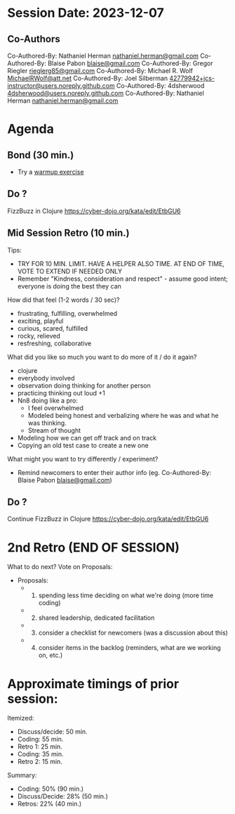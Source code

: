 # Session Date: 2023-12-07

## Co-Authors
Co-Authored-By: Nathaniel Herman <nathaniel.herman@gmail.com>
Co-Authored-By: Blaise Pabon <blaise@gmail.com>
Co-Authored-By: Gregor Riegler <rieglerg85@gmail.com>
Co-Authored-By: Michael R. Wolf <MichaelRWolf@att.net>
Co-Authored-By: Joel Silberman <42779942+jcs-instructor@users.noreply.github.com>
Co-Authored-By: 4dsherwood <4dsherwood@users.noreply.github.com>
Co-Authored-By: Nathaniel Herman <nathaniel.herman@gmail.com>


# Agenda

## Bond (30 min.)

-   Try a [warmup exercise](../docs/warmup-exercises.md)

## Do ?
FizzBuzz in Clojure
https://cyber-dojo.org/kata/edit/EtbGU6


## Mid Session Retro (10 min.)
Tips: 
- TRY FOR 10 MIN. LIMIT. HAVE A HELPER ALSO TIME. AT END OF TIME, VOTE TO EXTEND IF NEEDED ONLY
- Remember "Kindness, consideration and respect" - assume good intent; everyone is doing the best they can 

How did that feel (1-2 words / 30 sec)?
- frustrating, fulfilling, overwhelmed
- exciting, playful
- curious, scared, fulfilled
- rocky, relieved
- resfreshing, collaborative

What did you like so much you want to do more of it / do it again?
- clojure
- everybody involved
- observation doing thinking for another person
- practicing thinking out loud +1
- Nn8 doing like a pro:
  - I feel overwhelmed
  - Modeled being honest and verbalizing where he was and what he was thinking.
  - Stream of thought
- Modeling how we can get off track and on track
- Copying an old test case to create a new one

What might you want to try differently / experiment?
- Remind newcomers to enter their author info (eg. Co-Authored-By: Blaise Pabon <blaise@gmail.com>)

## Do ?
Continue FizzBuzz in Clojure
https://cyber-dojo.org/kata/edit/EtbGU6

# 2nd Retro (END OF SESSION)

What to do next? Vote on Proposals:
- Proposals:
    - 1. spending less time deciding on what we're doing (more time coding)
    - 2. shared leadership, dedicated facilitation
    - 3. consider a checklist for newcomers (was a discussion about this)
    - 4. consider items in the backlog (reminders, what are we working on, etc.)

# Approximate timings of prior session:

Itemized:
- Discuss/decide: 50 min.
- Coding:         55 min.
- Retro 1:        25 min.
- Coding:         35 min.
- Retro 2:        15 min.

Summary:
- Coding:         50% (90 min.)
- Discuss/Decide: 28% (50 min.)
- Retros:         22% (40 min.)